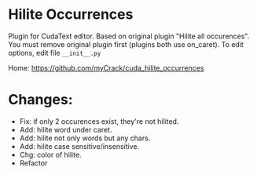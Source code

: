 ﻿# Hilite Occurrences

Plugin for CudaText editor. Based on original plugin "Hilite all occurences". You must remove original plugin first (plugins both use on_caret). To edit options, edit file `__init__.py`

Home: https://github.com/myCrack/cuda_hilite_occurrences

# Changes:

- Fix: if only 2 occurences exist, they're not hilited.
- Add: hilite word under caret.
- Add: hilite not only words but any chars.
- Add: hilite case sensitive/insensitive.
- Chg: color of hilite.
- Refactor
